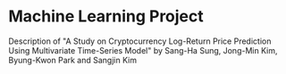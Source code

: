 # Machine Learning Project
Description of "A Study on Cryptocurrency Log-Return Price Prediction Using Multivariate Time-Series Model" by Sang-Ha Sung, Jong-Min Kim, Byung-Kwon Park and Sangjin Kim 
